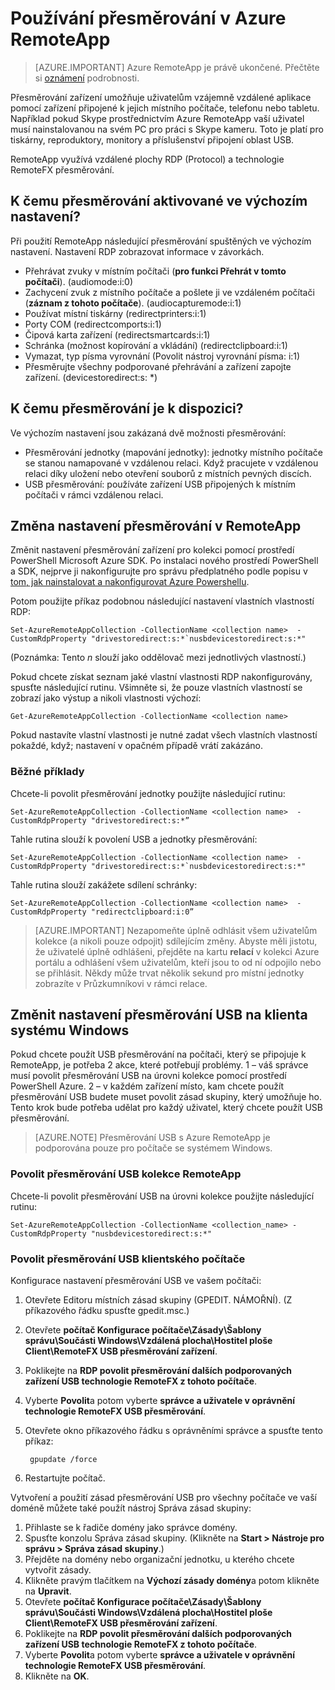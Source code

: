<properties
    pageTitle="Používání přesměrování v Azure RemoteApp | Microsoft Azure"
    description="Zjistěte, jak konfigurovat a používat přesměrování v RemoteApp"
    services="remoteapp"
    documentationCenter=""
    authors="lizap"
    manager="mbaldwin" />

<tags
    ms.service="remoteapp"
    ms.workload="compute"
    ms.tgt_pltfrm="na"
    ms.devlang="na"
    ms.topic="article"
    ms.date="08/15/2016"
    ms.author="elizapo" />

# <a name="using-redirection-in-azure-remoteapp"></a>Používání přesměrování v Azure RemoteApp

> [AZURE.IMPORTANT]
> Azure RemoteApp je právě ukončené. Přečtěte si [oznámení](https://go.microsoft.com/fwlink/?linkid=821148) podrobnosti.

Přesměrování zařízení umožňuje uživatelům vzájemně vzdálené aplikace pomocí zařízení připojené k jejich místního počítače, telefonu nebo tabletu. Například pokud Skype prostřednictvím Azure RemoteApp vaší uživatel musí nainstalovanou na svém PC pro práci s Skype kameru. Toto je platí pro tiskárny, reproduktory, monitory a příslušenství připojení oblast USB.

RemoteApp využívá vzdálené plochy RDP (Protocol) a technologie RemoteFX přesměrování.

## <a name="what-redirection-is-enabled-by-default"></a>K čemu přesměrování aktivované ve výchozím nastavení?
Při použití RemoteApp následující přesměrování spuštěných ve výchozím nastavení. Nastavení RDP zobrazovat informace v závorkách.

- Přehrávat zvuky v místním počítači (**pro funkci Přehrát v tomto počítači**). (audiomode:i:0)
- Zachycení zvuk z místního počítače a pošlete ji ve vzdáleném počítači (**záznam z tohoto počítače**). (audiocapturemode:i:1)
- Používat místní tiskárny (redirectprinters:i:1)
- Porty COM (redirectcomports:i:1)
- Čipová karta zařízení (redirectsmartcards:i:1)
- Schránka (možnost kopírování a vkládání) (redirectclipboard:i:1)
- Vymazat, typ písma vyrovnání (Povolit nástroj vyrovnání písma: i:1)
- Přesměrujte všechny podporované přehrávání a zařízení zapojte zařízení. (devicestoredirect:s: *)

## <a name="what-other-redirection-is-available"></a>K čemu přesměrování je k dispozici?
Ve výchozím nastavení jsou zakázaná dvě možnosti přesměrování:

- Přesměrování jednotky (mapování jednotky): jednotky místního počítače se stanou namapované v vzdálenou relaci. Když pracujete v vzdálenou relaci díky uložení nebo otevření souborů z místních pevných discích.
- USB přesměrování: používáte zařízení USB připojených k místním počítači v rámci vzdálenou relaci.

## <a name="change-your-redirection-settings-in-remoteapp"></a>Změna nastavení přesměrování v RemoteApp
Změnit nastavení přesměrování zařízení pro kolekci pomocí prostředí PowerShell Microsoft Azure SDK. Po instalaci nového prostředí PowerShell a SDK, nejprve ji nakonfigurujte pro správu předplatného podle popisu v [tom, jak nainstalovat a nakonfigurovat Azure Powershellu](../powershell-install-configure.md).

Potom použijte příkaz podobnou následující nastavení vlastních vlastností RDP:

    Set-AzureRemoteAppCollection -CollectionName <collection name>  -CustomRdpProperty "drivestoredirect:s:*`nusbdevicestoredirect:s:*"

(Poznámka: Tento *n* slouží jako oddělovač mezi jednotlivých vlastností.)

Pokud chcete získat seznam jaké vlastní vlastnosti RDP nakonfigurovány, spusťte následující rutinu. Všimněte si, že pouze vlastních vlastností se zobrazí jako výstup a nikoli vlastnosti výchozí:  

    Get-AzureRemoteAppCollection -CollectionName <collection name>

Pokud nastavíte vlastní vlastnosti je nutné zadat všech vlastních vlastností pokaždé, když; nastavení v opačném případě vrátí zakázáno.   

### <a name="common-examples"></a>Běžné příklady
Chcete-li povolit přesměrování jednotky použijte následující rutinu:  

    Set-AzureRemoteAppCollection -CollectionName <collection name>  -CustomRdpProperty "drivestoredirect:s:*”

Tahle rutina slouží k povolení USB a jednotky přesměrování:

    Set-AzureRemoteAppCollection -CollectionName <collection name>  -CustomRdpProperty "drivestoredirect:s:*`nusbdevicestoredirect:s:*"

Tahle rutina slouží zakážete sdílení schránky:  

    Set-AzureRemoteAppCollection -CollectionName <collection name>  -CustomRdpProperty "redirectclipboard:i:0”

> [AZURE.IMPORTANT] Nezapomeňte úplně odhlásit všem uživatelům kolekce (a nikoli pouze odpojit) sdílejícím změny. Abyste měli jistotu, že uživatelé úplně odhlášeni, přejděte na kartu **relací** v kolekci Azure portálu a odhlášení všem uživatelům, kteří jsou to od ní odpojilo nebo se přihlásit. Někdy může trvat několik sekund pro místní jednotky zobrazíte v Průzkumníkovi v rámci relace.

## <a name="change-usb-redirection-settings-on-your-windows-client"></a>Změnit nastavení přesměrování USB na klienta systému Windows

Pokud chcete použít USB přesměrování na počítači, který se připojuje k RemoteApp, je potřeba 2 akce, které potřebují problémy. 1 – váš správce musí povolit přesměrování USB na úrovni kolekce pomocí prostředí PowerShell Azure. 2 – v každém zařízení místo, kam chcete použít přesměrování USB budete muset povolit zásad skupiny, který umožňuje ho. Tento krok bude potřeba udělat pro každý uživatel, který chcete použít USB přesměrování.

> [AZURE.NOTE] Přesměrování USB s Azure RemoteApp je podporována pouze pro počítače se systémem Windows.

### <a name="enable-usb-redirection-for-the-remoteapp-collection"></a>Povolit přesměrování USB kolekce RemoteApp
Chcete-li povolit přesměrování USB na úrovni kolekce použijte následující rutinu:

    Set-AzureRemoteAppCollection -CollectionName <collection_name> -CustomRdpProperty "nusbdevicestoredirect:s:*"

### <a name="enable-usb-redirection-for-the-client-computer"></a>Povolit přesměrování USB klientského počítače

Konfigurace nastavení přesměrování USB ve vašem počítači:

1. Otevřete Editoru místních zásad skupiny (GPEDIT. NÁMOŘNÍ). (Z příkazového řádku spusťte gpedit.msc.)
2. Otevřete **počítač Konfigurace počítače\Zásady\Šablony správu\Součásti Windows\Vzdálená plocha\Hostitel ploše Client\RemoteFX USB přesměrování zařízení**.
3. Poklikejte na **RDP povolit přesměrování dalších podporovaných zařízení USB technologie RemoteFX z tohoto počítače**.
4. Vyberte **Povolit**a potom vyberte **správce a uživatele v oprávnění technologie RemoteFX USB přesměrování**.
5. Otevřete okno příkazového řádku s oprávněními správce a spusťte tento příkaz:

        gpupdate /force
6. Restartujte počítač.

Vytvoření a použití zásad přesměrování USB pro všechny počítače ve vaší doméně můžete také použít nástroj Správa zásad skupiny:

1. Přihlaste se k řadiče domény jako správce domény.
2. Spusťte konzolu Správa zásad skupiny. (Klikněte na **Start > Nástroje pro správu > Správa zásad skupiny**.)
3. Přejděte na domény nebo organizační jednotku, u kterého chcete vytvořit zásady.
4. Klikněte pravým tlačítkem na **Výchozí zásady domény**a potom klikněte na **Upravit**.
5. Otevřete **počítač Konfigurace počítače\Zásady\Šablony správu\Součásti Windows\Vzdálená plocha\Hostitel ploše Client\RemoteFX USB přesměrování zařízení**.
6. Poklikejte na **RDP povolit přesměrování dalších podporovaných zařízení USB technologie RemoteFX z tohoto počítače**.
7. Vyberte **Povolit**a potom vyberte **správce a uživatele v oprávnění technologie RemoteFX USB přesměrování**.
8. Klikněte na **OK**.  
